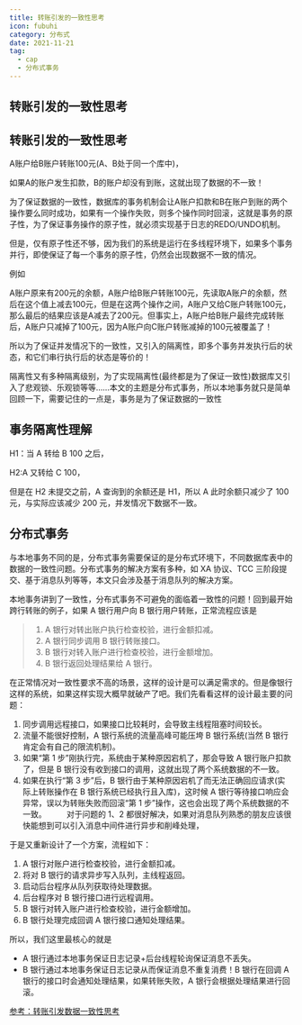 ```yaml
---
title: 转账引发的一致性思考
icon: fubuhi
category: 分布式
date: 2021-11-21
tag:
  - cap
  - 分布式事务
---
```


## 转账引发的一致性思考

## 转账引发的一致性思考

A账户给B账户转账100元(A、B处于同一个库中)，

如果A的账户发生扣款，B的账户却没有到账，这就出现了数据的不一致！

为了保证数据的一致性，数据库的事务机制会让A账户扣款和B在账户到账的两个操作要么同时成功，如果有一个操作失败，则多个操作同时回滚，这就是事务的原子性，为了保证事务操作的原子性，就必须实现基于日志的REDO/UNDO机制。

但是，仅有原子性还不够，因为我们的系统是运行在多线程环境下，如果多个事务并行，即使保证了每一个事务的原子性，仍然会出现数据不一致的情况。

例如


A账户原来有200元的余额，A账户给B账户转账100元，先读取A账户的余额，然后在这个值上减去100元，但是在这两个操作之间，A账户又给C账户转账100元，那么最后的结果应该是A减去了200元。但事实上，A账户给B账户最终完成转账后，A账户只减掉了100元，因为A账户向C账户转账减掉的100元被覆盖了！

所以为了保证并发情况下的一致性，又引入的隔离性，即多个事务并发执行后的状态，和它们串行执行后的状态是等价的！

隔离性又有多种隔离级别，为了实现隔离性(最终都是为了保证一致性)数据库又引入了悲观锁、乐观锁等等……本文的主题是分布式事务，所以本地事务就只是简单回顾一下，需要记住的一点是，事务是为了保证数据的一致性

## 事务隔离性理解

H1：当 A 转给 B 100 之后，

H2:A 又转给 C 100，

但是在 H2 未提交之前，A 查询到的余额还是 H1，所以 A 此时余额只减少了 100 元，与实际应该减少 200 元，并发情况下数据不一致。

## 分布式事务

与本地事务不同的是，分布式事务需要保证的是分布式环境下，不同数据库表中的数据的一致性问题。分布式事务的解决方案有多种，如 XA 协议、TCC 三阶段提交、基于消息队列等等，本文只会涉及基于消息队列的解决方案。

本地事务讲到了一致性，分布式事务不可避免的面临着一致性的问题！回到最开始跨行转账的例子，如果 A 银行用户向 B 银行用户转账，正常流程应该是

> 1. A 银行对转出账户执行检查校验，进行金额扣减。
> 2. A 银行同步调用 B 银行转账接口。
> 3. B 银行对转入账户进行检查校验，进行金额增加。
> 4. B 银行返回处理结果给 A 银行。

在正常情况对一致性要求不高的场景，这样的设计是可以满足需求的。但是像银行这样的系统，如果这样实现大概早就破产了吧。我们先看看这样的设计最主要的问题：

1. 同步调用远程接口，如果接口比较耗时，会导致主线程阻塞时间较长。
2. 流量不能很好控制，A 银行系统的流量高峰可能压垮 B 银行系统(当然 B 银行肯定会有自己的限流机制)。
3. 如果“第 1 步”刚执行完，系统由于某种原因宕机了，那会导致 A 银行账户扣款了，但是 B 银行没有收到接口的调用，这就出现了两个系统数据的不一致。
4. 如果在执行“第 3 步”后，B 银行由于某种原因宕机了而无法正确回应请求(实际上转账操作在 B 银行系统已经执行且入库)，这时候 A 银行等待接口响应会异常，误以为转账失败而回滚“第 1 步”操作，这也会出现了两个系统数据的不一致。
   对于问题的 1、2 都很好解决，如果对消息队列熟悉的朋友应该很快能想到可以引入消息中间件进行异步和削峰处理，

于是又重新设计了一个方案，流程如下：

1. A 银行对账户进行检查校验，进行金额扣减。
2. 将对 B 银行的请求异步写入队列，主线程返回。
3. 启动后台程序从队列获取待处理数据。
4. 后台程序对 B 银行接口进行远程调用。
5. B 银行对转入账户进行检查校验，进行金额增加。
6. B 银行处理完成回调 A 银行接口通知处理结果。

所以，我们这里最核心的就是

- A 银行通过本地事务保证日志记录+后台线程轮询保证消息不丢失。
- B 银行通过本地事务保证日志记录从而保证消息不重复消费！B 银行在回调 A 银行的接口时会通知处理结果，如果转账失败，A 银行会根据处理结果进行回滚。

[参考：转账引发数据一致性思考](https://blog.csdn.net/ZrZrZr666666/article/details/113388852?ops_request_misc=%257B%2522request%255Fid%2522%253A%2522164549796916781683945697%2522%252C%2522scm%2522%253A%252220140713.130102334.pc%255Fall.%2522%257D&request_id=164549796916781683945697&biz_id=0&utm_medium=distribute.pc_search_result.none-task-blog-2~all~first_rank_ecpm_v1~rank_v31_ecpm-1-113388852.pc_search_result_positive&utm_term=%E8%BD%AC%E8%B4%A6+%E4%BF%9D%E8%AF%81%E4%B8%80%E8%87%B4%E6%80%A7&spm=1018.2226.3001.4187)
